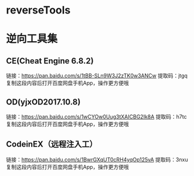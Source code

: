 # reverseTools
# 逆向工具集

## CE(Cheat Engine 6.8.2)
链接：https://pan.baidu.com/s/1tBB-SLn9W3J2zTK0w3ANCw 
提取码：jtgq 
复制这段内容后打开百度网盘手机App，操作更方便哦

## OD(yjxOD2017.10.8)
链接：https://pan.baidu.com/s/1wCYOw0Uug3tXAICBG2Ik8A 
提取码：h7tc 
复制这段内容后打开百度网盘手机App，操作更方便哦

## CodeinEX（远程注入工）
链接：https://pan.baidu.com/s/1BwrGXqUT0cRH4yqOp125vA 
提取码：3nxu 
复制这段内容后打开百度网盘手机App，操作更方便哦



